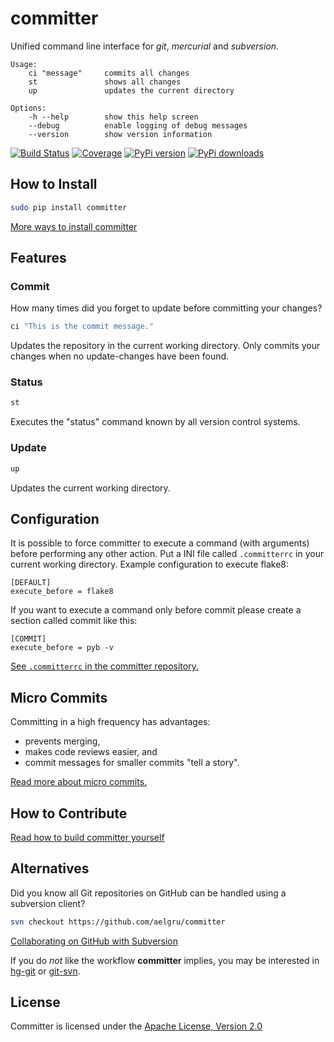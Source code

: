 # committer

Unified command line interface for *git*, *mercurial* and *subversion*.

```
Usage:
    ci "message"     commits all changes
    st               shows all changes
    up               updates the current directory

Options:
    -h --help        show this help screen
    --debug          enable logging of debug messages
    --version        show version information
```

[![Build Status](https://secure.travis-ci.org/aelgru/committer.png?branch=master)](http://travis-ci.org/aelgru/committer)
[![Coverage](https://coveralls.io/repos/aelgru/committer/badge.png?branch=master)](https://coveralls.io/r/aelgru/committer)
[![PyPi version](https://pypip.in/v/committer/badge.png)](https://crate.io/packages/committer/)
[![PyPi downloads](https://pypip.in/d/committer/badge.png)](https://crate.io/packages/committer/) 

## How to Install

```bash
sudo pip install committer
```

[More ways to install committer](https://github.com/aelgru/committer/blob/master/INSTALL.md)

## Features

### Commit

How many times did you forget to update before committing your changes?

```bash
ci "This is the commit message."
```

Updates the repository in the current working directory.
Only commits your changes when no update-changes have been found.

### Status

```bash
st
```

Executes the "status" command known by all version control systems.


### Update

```bash
up
```

Updates the current working directory.

## Configuration

It is possible to force committer to execute a command (with arguments)
before performing any other action. Put a INI file called `.committerrc` in your current
working directory. Example configuration to execute flake8:

```
[DEFAULT]
execute_before = flake8
```

If you want to execute a command only before commit please create a section called commit like this:
```
[COMMIT]
execute_before = pyb -v
```

[See `.committerrc` in the committer repository.](https://github.com/aelgru/committer/blob/master/.committerrc)

## Micro Commits

Committing in a high frequency has advantages:
* prevents merging,
* makes code reviews easier, and
* commit messages for smaller commits "tell a story".

[Read more about micro commits.](http://lucasr.org/2011/01/29/micro-commits/)

## How to Contribute

[Read how to build committer yourself](https://github.com/aelgru/committer/blob/master/HOWTO.md)

## Alternatives

Did you know all Git repositories on GitHub can be handled using a subversion client?

```bash
svn checkout https://github.com/aelgru/committer
```

[Collaborating on GitHub with Subversion](https://github.com/blog/1178-collaborating-on-github-with-subversion)

If you do *not* like the workflow **committer** implies, you may be interested in 
[hg-git](http://hg-git.github.com/) or
[git-svn](http://www.kernel.org/pub/software/scm/git/docs/git-svn.html).

## License

Committer is licensed under the
[Apache License, Version 2.0](https://raw.github.com/aelgru/committer/master/src/main/python/committer/LICENSE.txt)
